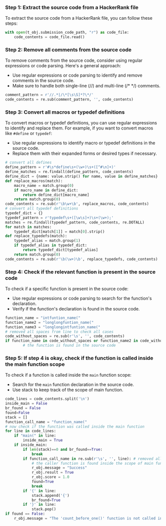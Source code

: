 ### Step 1: Extract the source code from a HackerRank file

To extract the source code from a HackerRank file, you can follow these steps:

```python
with open(t_obj.submission_code_path, "r") as code_file:
    code_contents = code_file.read()
```

### Step 2: Remove all comments from the source code

To remove comments from the source code, consider using regular expressions or code parsing. Here's a general approach:

- Use regular expressions or code parsing to identify and remove comments in the source code.
- Make sure to handle both single-line (//) and multi-line (/\* \*/) comments.

```python
comment_pattern = r'//.*|/\*[\s\S]*?\*/'
code_contents = re.sub(comment_pattern, '', code_contents)
```

### Step 3: Convert all macros or typedef definitions

To convert macros or typedef definitions, you can use regular expressions to identify and replace them. For example, if you want to convert macros like `#define` or `typedef`:

- Use regular expressions to identify macro or typedef definitions in the source code.
- Replace them with their expanded forms or desired types if necessary.

```python
# convert all defines
define_pattern = r'#\s*define\s+(\w+)\s+([^#\n]+)'
define_matches = re.findall(define_pattern, code_contents)
define_dict = {name: value.strip() for name, value in define_matches}
def replace_macros(match):
    macro_name = match.group(0)
    if macro_name in define_dict:
        return define_dict[macro_name]
    return match.group(0)
code_contents = re.sub(r'\b\w+\b', replace_macros, code_contents)
# convert all typedef definitions
typedef_dict = {}
typedef_pattern = r'typedef\s+([\w\s]+)\s+(\w+);'
matches = re.findall(typedef_pattern, code_contents, re.DOTALL)
for match in matches:
    typedef_dict[match[1]] = match[0].strip()
def replace_typedefs(match):
    typedef_alias = match.group(1)
    if typedef_alias in typedef_dict:
        return typedef_dict[typedef_alias]
    return match.group(0)
code_contents = re.sub(r'\b(\w+)\b', replace_typedefs, code_contents)
```

### Step 4: Check if the relevant function is present in the source code

To check if a specific function is present in the source code:

- Use regular expressions or code parsing to search for the function's declaration.
- Verify if the function's declaration is found in the source code.

```python
function_name = "intfuntion_name("
function_name2 = "longlongfuntion_name("
function_name3 = "longlongintfuntion_name("
# removed all spaces from line to check all cases
code_without_spaces = re.sub(r'\s', '', code_contents)
if function_name in code_without_spaces or function_name2 in code_without_spaces or function_name3 in code_without_spaces:
        # the function is found in the source code
```

### Step 5: If step 4 is okay, check if the function is called inside the main function scope

To check if a function is called inside the `main` function scope:

- Search for the `main` function declaration in the source code.
- Use stack to keep track of the scope of main function.

```python
code_lines = code_contents.split('\n')
inside_main = False
br_found = False
found=False
stack = []
function_call_name = "function_name("
# now check if the function was called inside the main function
for line in code_lines:
    if "main(" in line:
        inside_main = True
    if inside_main:
        if len(stack)==0 and br_found==True:
            break
        if function_call_name in re.sub(r'\s', '', line): # removed all spaces from line to check
            # the caller function is found inside the scope of main function
            r_obj.message = "Success"
            r_obj.result = True
            r_obj.score = 1.0
            found=True
            break
        if '{' in line:
            stack.append('{')
            br_found=True
        if '}' in line:
            stack.pop()
if found == False:
    r_obj.message = "The 'count_before_one()' function is not called inside the main function."
```

